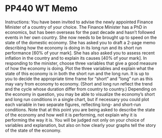 # PP440 WT Memo
Instructions: You have been invited to advise the newly appointed Finance Minister of a country of your
choice. The Finance Minister has a PhD in economics, but has been overseas for the past
decade and hasn’t followed events in her own country. She now needs to be brought up to
speed on the state of the domestic economy. She has asked you to draft a 2-page memo
describing how the economy is doing in its long run and its short run performance [60% of
your mark]. She has also asked you to assess recent inflation in the country and to explain its
causes [40% of your mark].
In responding to the minister, choose three variables that give a good measure of how the
economy is doing. Plot the three variables and explain what the state of this economy is in
both the short run and the long run. It is up to you to decide the appropriate time frame for
“short” and “long” run as this may vary from economy to economy. (Short and long run
reflect the trend and the cycle whose duration differ from country to country.) Depending
on the economy in question, you may be able to visualize the economy’s short and long run
conditions in a single chart, but if necessary you could plot each variable in two separate
figures, reflecting long- and short-run conditions. Note that at this point you are being asked
to describe the state of the economy and how well it is performing, not explain why it is
performing the way it is. You will be judged not only on your choice of variables and
explanation, but also on how clearly your graphs tell the story of the state of the economy.
